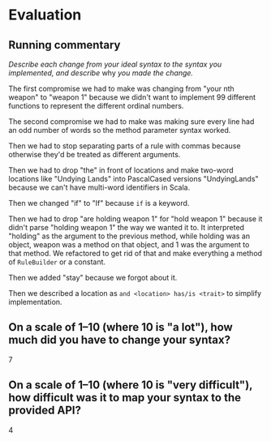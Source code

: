 # Evaluation

## Running commentary

_Describe each change from your ideal syntax to the syntax you implemented, and
describe_ why _you made the change._

The first compromise we had to make was changing from "your nth weapon" to "weapon 1" because we didn't want to
implement 99 different functions to represent the different ordinal numbers.

The second compromise we had to make was making sure every line had an odd number of words so the method parameter syntax worked.

Then we had to stop separating parts of a rule with commas because otherwise they'd be treated as different arguments.

Then we had to drop "the" in front of locations and make two-word locations like "Undying Lands" into PascalCased versions "UndyingLands" because we can't have multi-word identifiers in Scala.

Then we changed "if" to "If" because `if` is a keyword.

Then we had to drop "are holding weapon 1" for "hold weapon 1" because it didn't parse "holding weapon 1" the way we wanted it
to.  It interpreted "holding" as the argument to the previous method, while holding was an object, weapon was a method on that
object, and 1 was the argument to that method.  We refactored to get rid of that and make everything a method of `RuleBuilder`
or a constant.

Then we added "stay" because we forgot about it.

Then we described a location as `and <location> has/is <trait>` to simplify implementation.



## On a scale of 1–10 (where 10 is "a lot"), how much did you have to change your syntax? 
7


## On a scale of 1–10 (where 10 is "very difficult"), how difficult was it to map your syntax to the provided API?
4